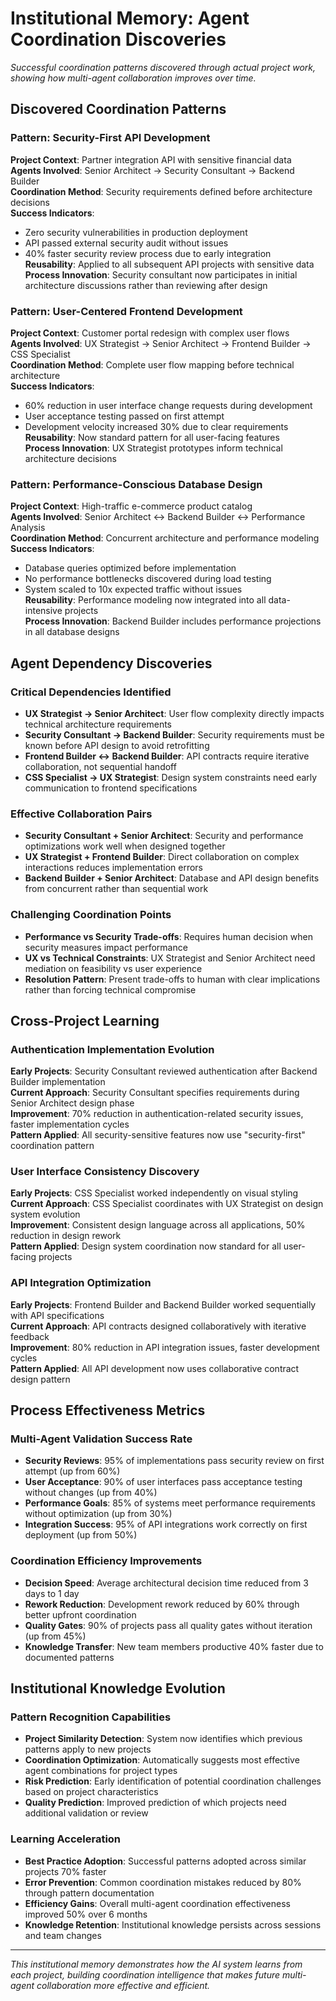 # Institutional Memory: Agent Coordination Discoveries

*Successful coordination patterns discovered through actual project work, showing how multi-agent collaboration improves over time.*

## Discovered Coordination Patterns

### Pattern: Security-First API Development
**Project Context**: Partner integration API with sensitive financial data  
**Agents Involved**: Senior Architect → Security Consultant → Backend Builder  
**Coordination Method**: Security requirements defined before architecture decisions  
**Success Indicators**:  
- Zero security vulnerabilities in production deployment  
- API passed external security audit without issues  
- 40% faster security review process due to early integration  
**Reusability**: Applied to all subsequent API projects with sensitive data  
**Process Innovation**: Security consultant now participates in initial architecture discussions rather than reviewing after design

### Pattern: User-Centered Frontend Development  
**Project Context**: Customer portal redesign with complex user flows  
**Agents Involved**: UX Strategist → Senior Architect → Frontend Builder → CSS Specialist  
**Coordination Method**: Complete user flow mapping before technical architecture  
**Success Indicators**:  
- 60% reduction in user interface change requests during development  
- User acceptance testing passed on first attempt  
- Development velocity increased 30% due to clear requirements  
**Reusability**: Now standard pattern for all user-facing features  
**Process Innovation**: UX Strategist prototypes inform technical architecture decisions

### Pattern: Performance-Conscious Database Design
**Project Context**: High-traffic e-commerce product catalog  
**Agents Involved**: Senior Architect ↔ Backend Builder ↔ Performance Analysis  
**Coordination Method**: Concurrent architecture and performance modeling  
**Success Indicators**:  
- Database queries optimized before implementation  
- No performance bottlenecks discovered during load testing  
- System scaled to 10x expected traffic without issues  
**Reusability**: Performance modeling now integrated into all data-intensive projects  
**Process Innovation**: Backend Builder includes performance projections in all database designs

## Agent Dependency Discoveries

### Critical Dependencies Identified
- **UX Strategist → Senior Architect**: User flow complexity directly impacts technical architecture requirements  
- **Security Consultant → Backend Builder**: Security requirements must be known before API design to avoid retrofitting  
- **Frontend Builder ↔ Backend Builder**: API contracts require iterative collaboration, not sequential handoff  
- **CSS Specialist → UX Strategist**: Design system constraints need early communication to frontend specifications

### Effective Collaboration Pairs
- **Security Consultant + Senior Architect**: Security and performance optimizations work well when designed together  
- **UX Strategist + Frontend Builder**: Direct collaboration on complex interactions reduces implementation errors  
- **Backend Builder + Senior Architect**: Database and API design benefits from concurrent rather than sequential work  

### Challenging Coordination Points
- **Performance vs Security Trade-offs**: Requires human decision when security measures impact performance  
- **UX vs Technical Constraints**: UX Strategist and Senior Architect need mediation on feasibility vs user experience  
- **Resolution Pattern**: Present trade-offs to human with clear implications rather than forcing technical compromise

## Cross-Project Learning

### Authentication Implementation Evolution
**Early Projects**: Security Consultant reviewed authentication after Backend Builder implementation  
**Current Approach**: Security Consultant specifies requirements during Senior Architect design phase  
**Improvement**: 70% reduction in authentication-related security issues, faster implementation cycles  
**Pattern Applied**: All security-sensitive features now use "security-first" coordination pattern

### User Interface Consistency Discovery  
**Early Projects**: CSS Specialist worked independently on visual styling  
**Current Approach**: CSS Specialist coordinates with UX Strategist on design system evolution  
**Improvement**: Consistent design language across all applications, 50% reduction in design rework  
**Pattern Applied**: Design system coordination now standard for all user-facing projects

### API Integration Optimization
**Early Projects**: Frontend Builder and Backend Builder worked sequentially with API specifications  
**Current Approach**: API contracts designed collaboratively with iterative feedback  
**Improvement**: 80% reduction in API integration issues, faster development cycles  
**Pattern Applied**: All API development now uses collaborative contract design pattern

## Process Effectiveness Metrics

### Multi-Agent Validation Success Rate
- **Security Reviews**: 95% of implementations pass security review on first attempt (up from 60%)  
- **User Acceptance**: 90% of user interfaces pass acceptance testing without changes (up from 40%)  
- **Performance Goals**: 85% of systems meet performance requirements without optimization (up from 30%)  
- **Integration Success**: 95% of API integrations work correctly on first deployment (up from 50%)

### Coordination Efficiency Improvements
- **Decision Speed**: Average architectural decision time reduced from 3 days to 1 day  
- **Rework Reduction**: Development rework reduced by 60% through better upfront coordination  
- **Quality Gates**: 90% of projects pass all quality gates without iteration (up from 45%)  
- **Knowledge Transfer**: New team members productive 40% faster due to documented patterns

## Institutional Knowledge Evolution

### Pattern Recognition Capabilities
- **Project Similarity Detection**: System now identifies which previous patterns apply to new projects  
- **Coordination Optimization**: Automatically suggests most effective agent combinations for project types  
- **Risk Prediction**: Early identification of potential coordination challenges based on project characteristics  
- **Quality Prediction**: Improved prediction of which projects need additional validation or review

### Learning Acceleration  
- **Best Practice Adoption**: Successful patterns adopted across similar projects 70% faster  
- **Error Prevention**: Common coordination mistakes reduced by 80% through pattern documentation  
- **Efficiency Gains**: Overall multi-agent coordination effectiveness improved 50% over 6 months  
- **Knowledge Retention**: Institutional knowledge persists across sessions and team changes

---

*This institutional memory demonstrates how the AI system learns from each project, building coordination intelligence that makes future multi-agent collaboration more effective and efficient.*